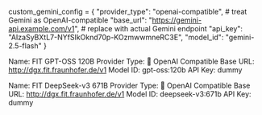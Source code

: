 custom_gemini_config = {
    "provider_type": "openai-compatible",  # treat Gemini as OpenAI-compatible
    "base_url": "https://gemini-api.example.com/v1",  # replace with actual Gemini endpoint
    "api_key": "AIzaSyBXtL7-NYfSIkOknd70p-KOzmwwmneRC3E",
    "model_id": "gemini-2.5-flash"
}



Name: FIT GPT-OSS 120B
Provider Type: 🔗 OpenAI Compatible
Base URL: http://dgx.fit.fraunhofer.de/v1
Model ID: gpt-oss:120b
API Key: dummy


Name: FIT DeepSeek-v3 671B
Provider Type: 🔗 OpenAI Compatible
Base URL: http://dgx.fit.fraunhofer.de/v1
Model ID: deepseek-v3:671b
API Key: dummy